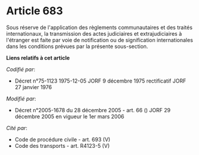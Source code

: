 # Article 683

Sous réserve de l'application des règlements communautaires et des traités internationaux, la transmission des actes
judiciaires et extrajudiciaires à l'étranger est faite par voie de notification ou de signification internationales dans les
conditions prévues par la présente sous-section.

**Liens relatifs à cet article**

_Codifié par_:

  - Décret n°75-1123 1975-12-05 JORF 9 décembre 1975 rectificatif JORF 27 janvier 1976

_Modifié par_:

  - Décret n°2005-1678 du 28 décembre 2005 - art. 66 () JORF 29 décembre 2005 en vigueur le 1er mars 2006

_Cité par_:

  - Code de procédure civile - art. 693 (V)
  - Code des transports - art. R4123-5 (V)
